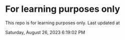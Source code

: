 # For learning purposes only
This repo is for learning purposes only.
Last updated at

Saturday, August 26, 2023 6:19:02 PM

